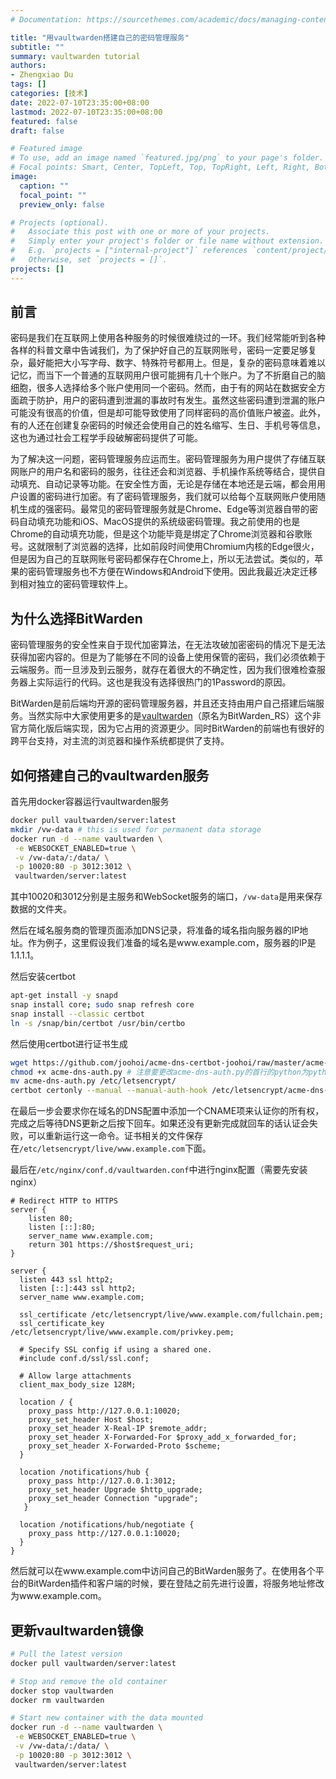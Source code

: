 ```yaml
---
# Documentation: https://sourcethemes.com/academic/docs/managing-content/

title: "用vaultwarden搭建自己的密码管理服务"
subtitle: ""
summary: vaultwarden tutorial
authors: 
- Zhengxiao Du
tags: []
categories: [技术]
date: 2022-07-10T23:35:00+08:00
lastmod: 2022-07-10T23:35:00+08:00
featured: false
draft: false

# Featured image
# To use, add an image named `featured.jpg/png` to your page's folder.
# Focal points: Smart, Center, TopLeft, Top, TopRight, Left, Right, BottomLeft, Bottom, BottomRight.
image:
  caption: ""
  focal_point: ""
  preview_only: false

# Projects (optional).
#   Associate this post with one or more of your projects.
#   Simply enter your project's folder or file name without extension.
#   E.g. `projects = ["internal-project"]` references `content/project/deep-learning/index.md`.
#   Otherwise, set `projects = []`.
projects: []
---
```

## 前言
密码是我们在互联网上使用各种服务的时候很难绕过的一环。我们经常能听到各种各样的科普文章中告诫我们，为了保护好自己的互联网账号，密码一定要足够复杂，最好能把大小写字母、数字、特殊符号都用上。但是，复杂的密码意味着难以记忆，而当下一个普通的互联网用户很可能拥有几十个账户。为了不折磨自己的脑细胞，很多人选择给多个账户使用同一个密码。然而，由于有的网站在数据安全方面疏于防护，用户的密码遭到泄漏的事故时有发生。虽然这些密码遭到泄漏的账户可能没有很高的价值，但是却可能导致使用了同样密码的高价值账户被盗。此外，有的人还在创建复杂密码的时候还会使用自己的姓名缩写、生日、手机号等信息，这也为通过社会工程学手段破解密码提供了可能。

为了解决这一问题，密码管理服务应运而生。密码管理服务为用户提供了存储互联网账户的用户名和密码的服务，往往还会和浏览器、手机操作系统等结合，提供自动填充、自动记录等功能。在安全性方面，无论是存储在本地还是云端，都会用用户设置的密码进行加密。有了密码管理服务，我们就可以给每个互联网账户使用随机生成的强密码。最常见的密码管理服务就是Chrome、Edge等浏览器自带的密码自动填充功能和iOS、MacOS提供的系统级密码管理。我之前使用的也是Chrome的自动填充功能，但是这个功能毕竟是绑定了Chrome浏览器和谷歌账号。这就限制了浏览器的选择，比如前段时间使用Chromium内核的Edge很火，但是因为自己的互联网账号密码都保存在Chrome上，所以无法尝试。类似的，苹果的密码管理服务也不方便在Windows和Android下使用。因此我最近决定迁移到相对独立的密码管理软件上。

## 为什么选择BitWarden
密码管理服务的安全性来自于现代加密算法，在无法攻破加密密码的情况下是无法获得加密内容的。但是为了能够在不同的设备上使用保管的密码，我们必须依赖于云端服务。而一旦涉及到云服务，就存在着很大的不确定性，因为我们很难检查服务器上实际运行的代码。这也是我没有选择很热门的1Password的原因。

BitWarden是前后端均开源的密码管理服务器，并且还支持由用户自己搭建后端服务。当然实际中大家使用更多的是[vaultwarden](https://github.com/dani-garcia/vaultwarden)（原名为BitWarden_RS）这个非官方简化版后端实现，因为它占用的资源更少。同时BitWarden的前端也有很好的跨平台支持，对主流的浏览器和操作系统都提供了支持。

## 如何搭建自己的vaultwarden服务
首先用docker容器运行vaultwarden服务
```bash
docker pull vaultwarden/server:latest
mkdir /vw-data # this is used for permanent data storage
docker run -d --name vaultwarden \
 -e WEBSOCKET_ENABLED=true \
 -v /vw-data/:/data/ \
 -p 10020:80 -p 3012:3012 \
 vaultwarden/server:latest
```
其中10020和3012分别是主服务和WebSocket服务的端口，`/vw-data`是用来保存数据的文件夹。

然后在域名服务商的管理页面添加DNS记录，将准备的域名指向服务器的IP地址。作为例子，这里假设我们准备的域名是www.example.com，服务器的IP是1.1.1.1。

然后安装certbot
```bash
apt-get install -y snapd
snap install core; sudo snap refresh core
snap install --classic certbot
ln -s /snap/bin/certbot /usr/bin/certbo
```

然后使用certbot进行证书生成
```bash
wget https://github.com/joohoi/acme-dns-certbot-joohoi/raw/master/acme-dns-auth.py
chmod +x acme-dns-auth.py # 注意要更改acme-dns-auth.py的首行的python为python3
mv acme-dns-auth.py /etc/letsencrypt/
certbot certonly --manual --manual-auth-hook /etc/letsencrypt/acme-dns-auth.py --preferred-challenges dns --debug-challenges -d \*.www.example.com -d www.example.com
```
在最后一步会要求你在域名的DNS配置中添加一个CNAME项来认证你的所有权，完成之后等待DNS更新之后按下回车。如果还没有更新完成就回车的话认证会失败，可以重新运行这一命令。证书相关的文件保存在`/etc/letsencrypt/live/www.example.com`下面。

最后在`/etc/nginx/conf.d/vaultwarden.conf`中进行nginx配置（需要先安装nginx）
```
# Redirect HTTP to HTTPS
server {
    listen 80;
    listen [::]:80;
    server_name www.example.com;
    return 301 https://$host$request_uri;
}

server {
  listen 443 ssl http2;
  listen [::]:443 ssl http2;
  server_name www.example.com;

  ssl_certificate /etc/letsencrypt/live/www.example.com/fullchain.pem;
  ssl_certificate_key /etc/letsencrypt/live/www.example.com/privkey.pem;

  # Specify SSL config if using a shared one.
  #include conf.d/ssl/ssl.conf;

  # Allow large attachments
  client_max_body_size 128M;

  location / {
    proxy_pass http://127.0.0.1:10020;
    proxy_set_header Host $host;
    proxy_set_header X-Real-IP $remote_addr;
    proxy_set_header X-Forwarded-For $proxy_add_x_forwarded_for;
    proxy_set_header X-Forwarded-Proto $scheme;
  }

  location /notifications/hub {
    proxy_pass http://127.0.0.1:3012;
    proxy_set_header Upgrade $http_upgrade;
    proxy_set_header Connection "upgrade";
   }

  location /notifications/hub/negotiate {
    proxy_pass http://127.0.0.1:10020;
  }
}
```
然后就可以在www.example.com中访问自己的BitWarden服务了。在使用各个平台的BitWarden插件和客户端的时候，要在登陆之前先进行设置，将服务地址修改为www.example.com。
## 更新vaultwarden镜像
```bash
# Pull the latest version
docker pull vaultwarden/server:latest

# Stop and remove the old container
docker stop vaultwarden
docker rm vaultwarden

# Start new container with the data mounted
docker run -d --name vaultwarden \
 -e WEBSOCKET_ENABLED=true \
 -v /vw-data/:/data/ \
 -p 10020:80 -p 3012:3012 \
 vaultwarden/server:latest
```

